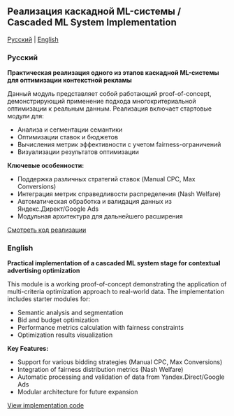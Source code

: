 ## Реализация каскадной ML-системы / Cascaded ML System Implementation

[Русский](#русский) | [English](#english)

<a name="русский"></a>
### Русский
**Практическая реализация одного из этапов каскадной ML-системы для оптимизации контекстной рекламы**

Данный модуль представляет собой работающий proof-of-concept, демонстрирующий применение подхода многокритериальной оптимизации к реальным данным. Реализация включает стартовые модули для:

- Анализа и сегментации семантики
- Оптимизации ставок и бюджетов
- Вычисления метрик эффективности с учетом fairness-ограничений
- Визуализации результатов оптимизации

**Ключевые особенности:**
- Поддержка различных стратегий ставок (Manual CPC, Max Conversions)
- Интеграция метрик справедливости распределения (Nash Welfare)
- Автоматическая обработка и валидация данных из Яндекс.Директ/Google Ads
- Модульная архитектура для дальнейшего расширения

[Смотреть код реализации](practical_components/start_optimizer.ipynb)

<a name="english"></a>
### English
**Practical implementation of a cascaded ML system stage for contextual advertising optimization**

This module is a working proof-of-concept demonstrating the application of multi-criteria optimization approach to real-world data. The implementation includes starter modules for:

- Semantic analysis and segmentation
- Bid and budget optimization
- Performance metrics calculation with fairness constraints
- Optimization results visualization

**Key Features:**
- Support for various bidding strategies (Manual CPC, Max Conversions)
- Integration of fairness distribution metrics (Nash Welfare)
- Automatic processing and validation of data from Yandex.Direct/Google Ads
- Modular architecture for future expansion

[View implementation code](practical_components/start_optimizer.ipynb)
